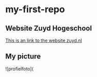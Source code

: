 # my-first-repo
## Website Zuyd Hogeschool
[This is an link to the website zuyd.nl](https://www.zuyd.nl/)

## My picture
![profielfoto](
